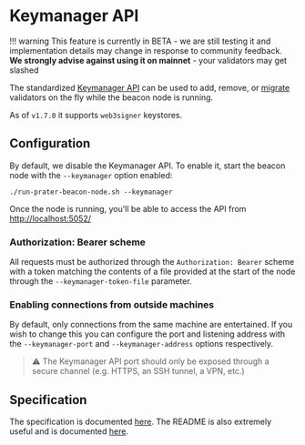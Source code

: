 # Keymanager API

!!! warning
    This feature is currently in BETA - we are still testing it and implementation details may change in response to community feedback. **We strongly advise against using it on mainnet** - your validators may get slashed

The standardized [Keymanager API](https://ethereum.github.io/keymanager-APIs/) can be used to add, remove, or [migrate](./migration.md) validators on the fly while the beacon node is running.

As of `v1.7.0` it supports `web3signer` keystores.

## Configuration

By default, we disable the Keymanager API. To enable it, start the beacon node with the `--keymanager` option enabled:

```
./run-prater-beacon-node.sh --keymanager
```

Once the node is running, you'll be able to access the API from [http://localhost:5052/](http://localhost:5052/)

### Authorization: Bearer scheme
All requests must be authorized through the `Authorization: Bearer` scheme with a token matching the contents of a file provided at the start of the node through the `--keymanager-token-file` parameter.

### Enabling connections from outside machines
By default, only connections from the same machine are entertained. If you wish to change this you can configure the port and listening address with the `--keymanager-port` and `--keymanager-address` options respectively.

> ⚠️ The Keymanager API port should only be exposed through a secure channel (e.g. HTTPS, an SSH tunnel, a VPN, etc.)

## Specification

The specification is documented [here](https://ethereum.github.io/keymanager-APIs/). The  README is also extremely useful and is documented [here](https://github.com/ethereum/keymanager-APIs/).
